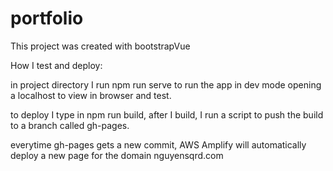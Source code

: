 # portfolio

This project was created with bootstrapVue

How I test and deploy:

in project directory I run
npm run serve
to run the app in dev mode opening a localhost to view in browser and test.

to deploy I type in
npm run build,
after I build, I run a script to push the build to a branch called gh-pages.

everytime gh-pages gets a new commit, AWS Amplify will automatically deploy a new page for the domain nguyensqrd.com

